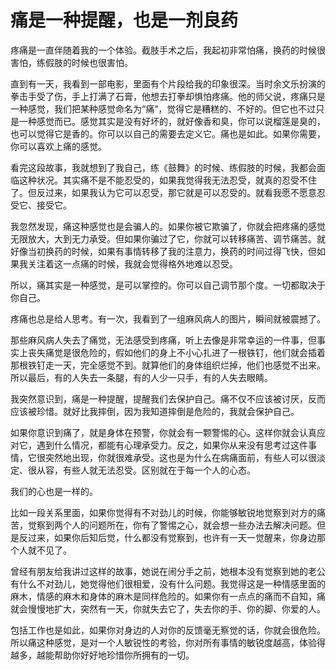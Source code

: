 # 痛是一种提醒，也是一剂良药

疼痛是一直伴随着我的一个体验。截肢手术之后，我起初非常怕痛，换药的时候很害怕，练假肢的时候也很害怕。 

直到有一天，我看到一部电影，里面有个片段给我的印象很深。当时余文乐扮演的拳击手受了伤，手上打满了石膏，他想去打拳却惧怕疼痛。他的师父说，疼痛只是一种感觉，我们把某种感觉命名为“痛”，觉得它是糟糕的、不好的。但它也不过只是一种感觉而已。感觉其实是没有好坏的，就好像香和臭，你可以说榴莲是臭的，也可以觉得它是香的。你可以以自己的需要去定义它。痛也是如此。如果你需要，你可以喜欢上痛的感觉。 

看完这段故事，我就想到了我自己，练《鼓舞》的时候、练假肢的时候，我都会面临这种状况。其实痛不是不能忍受的，如果我觉得我无法忍受，就真的忍受不住了。但反过来，如果我认为它可以忍受，那它就是可以忍受的。就看我愿不愿意忍受它、接受它。 

我忽然发现，痛这种感觉也是会骗人的。如果你被它欺骗了，你就会把疼痛的感觉无限放大，大到无力承受。但如果你骗过了它，你就可以转移痛苦、调节痛苦。就好像当初换药的时候，如果有事情转移了我的注意力，换药的时间过得飞快，但如果我关注着这一点痛的时候，我就会觉得格外地难以忍受。 

所以，痛其实是一种感觉，是可以掌控的。你可以自己调节那个度。一切都取决于你自己。 

疼痛也总是给人思考。有一次，我看到了一组麻风病人的图片，瞬间就被震撼了。 

那些麻风病人失去了痛觉，无法感受到疼痛，听上去像是非常幸运的一件事，但事实上丧失痛觉是很危险的，假如他们的身上不小心扎进了一根铁钉，他们就会插着那根铁钉走一天，完全感觉不到。就算他们的身体组织烂掉，他们也感觉不出来。所以最后，有的人失去一条腿，有的人少一只手，有的人失去眼睛。 

我突然意识到，痛是一种提醒，提醒我们去保护自己。痛不仅不应该被讨厌，反而应该被珍惜。就好比我摔倒，因为我知道摔倒是危险的，我就会保护自己。 

如果你意识到痛了，就是身体在预警，你就会有一颗警惕的心。这样你就会认真应对它，遇到什么情况，都能有心理承受力。反之，如果你从来没有思考过这件事情，它很突然地出现，你就很难承受。这也是为什么在病痛面前，有些人可以很淡定、很从容，有些人就无法忍受。区别就在于每一个人的心态。 

我们的心也是一样的。 

比如一段关系里面，如果你觉得有不对劲儿的时候，你能够敏锐地觉察到对方的痛苦，觉察到两个人的问题所在，你有了警惕之心，就会想一些办法去解决问题。但是反过来，如果你后知后觉，什么都没有觉察到，也许有一天一觉醒来，你身边那个人就不见了。 

曾经有朋友给我讲过这样的故事，她说在闹分手之前，她根本没有觉察到她的老公有什么不对劲儿，她觉得他们很相爱，没有什么问题。我觉得这是一种情感里面的麻木，情感的麻木和身体的麻木是同样危险的。如果你有一点点的痛而不自知，痛就会慢慢地扩大，突然有一天，你就失去它了，失去你的手、你的脚、你爱的人。 

包括工作也是如此，如果你对身边的人对你的反馈毫无察觉的话，你就会很危险。所以痛这种感觉，是对一个人敏锐性的考验，你对所有事情的敏锐度越高，体验得越多，越能帮助你好好地珍惜你所拥有的一切。